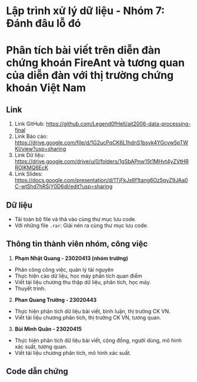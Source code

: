 # Lập trình xử lý dữ liệu - Nhóm 7: Đánh đâu lỗ đó
# Phân tích bài viết trên diễn đàn chứng khoán FireAnt và tương quan của diễn đàn với thị trường chứng khoán Việt Nam

## Link
1. Link GitHub: https://github.com/Legend0fHell/ait2006-data-processing-final
2. Link Báo cáo: https://drive.google.com/file/d/1G2ucPqCK6L1hdnS1bsyk4YGcyw5pTWKI/view?usp=sharing
3. Link Dữ liệu: https://drive.google.com/drive/u/0/folders/1gSbAPnw15t1MHvt4yZVtHRROlKMQ6EcK
4. Link Slides: https://docs.google.com/presentation/d/1TjFkJs6f1tang6Oz5qyZ9JAa0C-wtShd7hRSjY0D6dI/edit?usp=sharing

## Dữ liệu
- Tải toàn bộ file và thả vào cùng thư mục lưu code.
- Với những file `.rar`: Giải nén ra cùng thư mục lưu code.

## Thông tin thành viên nhóm, công việc
1. **Phạm Nhật Quang - 23020413 (nhóm trưởng)**
- Phân công công việc, quản lý tài nguyên
- Thực hiện cào dữ liệu, học máy phân tích quan điểm
- Viết tài liệu chương thu thập dữ liệu, phân tích, học máy.
- Thuyết trình.

2. **Phan Quang Trường - 23020443**
- Thực hiện phân tích dữ liệu bài viết, bình luận, thị trường CK VN.
- Viết tài liệu chương phân tích, thị trường CK VN, tương quan.

3. **Bùi Minh Quân - 23020415**
- Thực hiện phân tích dữ liệu bài viết, cộng đồng, người dùng, mô hình xác suất, tương quan.
- Viết tài liệu chương phân tích, mô hình xác suất.

## Code dẫn chứng